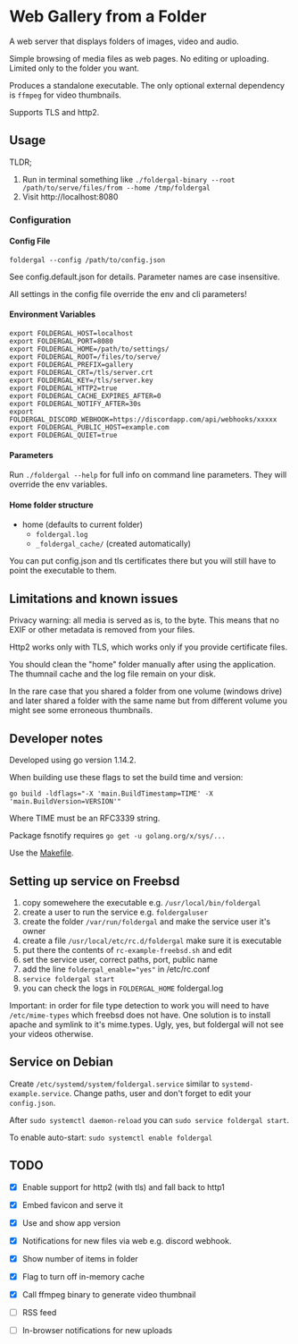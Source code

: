 Web Gallery from a Folder
===

A web server that displays folders of images, video and audio.

Simple browsing of media files as web pages. No editing or uploading.
Limited only to the folder you want.

Produces a standalone executable. The only optional external 
dependency is `ffmpeg` for video thumbnails.

Supports TLS and http2.

Usage
---

TLDR;
1. Run in terminal something like
   `./foldergal-binary --root /path/to/serve/files/from --home /tmp/foldergal`
2. Visit http://localhost:8080

### Configuration

#### Config File

`foldergal --config /path/to/config.json`

See config.default.json for details. Parameter names are case insensitive.

All settings in the config file override the env and cli parameters!

#### Environment Variables
```
export FOLDERGAL_HOST=localhost
export FOLDERGAL_PORT=8080
export FOLDERGAL_HOME=/path/to/settings/
export FOLDERGAL_ROOT=/files/to/serve/
export FOLDERGAL_PREFIX=gallery
export FOLDERGAL_CRT=/tls/server.crt
export FOLDERGAL_KEY=/tls/server.key
export FOLDERGAL_HTTP2=true
export FOLDERGAL_CACHE_EXPIRES_AFTER=0
export FOLDERGAL_NOTIFY_AFTER=30s
export FOLDERGAL_DISCORD_WEBHOOK=https://discordapp.com/api/webhooks/xxxxx
export FOLDERGAL_PUBLIC_HOST=example.com
export FOLDERGAL_QUIET=true
```

#### Parameters

Run `./foldergal --help` for full info on command line parameters. 
They will override the env variables.

#### Home folder structure

* home (defaults to current folder)
  * `foldergal.log`
  * `_foldergal_cache/` (created automatically)
  
You can put config.json and tls certificates there but you will still have 
to point the executable to them.

Limitations and known issues
---

Privacy warning: all media is served as is, to the byte. 
This means that no EXIF or other metadata is removed from your files.

Http2 works only with TLS, which works only if you provide certificate files.

You should clean the "home" folder manually after using the application.
The thumnail cache and the log file remain on your disk.

In the rare case that you shared a folder from one volume (windows drive) and
later shared a folder with the same name but from different volume
you might see some erroneous thumbnails.

Developer notes
---

Developed using go version 1.14.2.

When building use these flags to set the build time and version:
```
go build -ldflags="-X 'main.BuildTimestamp=TIME' -X 'main.BuildVersion=VERSION'"
```
Where TIME must be an RFC3339 string.

Package fsnotify requires `go get -u golang.org/x/sys/...`

Use the [Makefile]().

Setting up service on Freebsd
---

1. copy somewehere the executable e.g. `/usr/local/bin/foldergal`
1. create a user to run the service e.g. `foldergaluser`
1. create the folder `/var/run/foldergal` and make the service user it's owner
1. create a file `/usr/local/etc/rc.d/foldergal` make sure it is executable
1. put there the contents of `rc-example-freebsd.sh` and edit
1. set the service user, correct paths, port, public name
1. add the line `foldergal_enable="yes"` in /etc/rc.conf
1. `service foldergal start`
1. you can check the logs in `FOLDERGAL_HOME` foldergal.log

Important: in order for file type detection to work you will need to have 
`/etc/mime-types` which freebsd does not have. 
One solution is to install apache and symlink to it's mime.types.
Ugly, yes, but foldergal will not see your videos otherwise.

Service on Debian
--

Create `/etc/systemd/system/foldergal.service` similar to 
`systemd-example.service`. Change paths, user and don't forget to 
edit your `config.json`.

After `sudo systemctl daemon-reload` you can `sudo service foldergal start`.

To enable auto-start: `sudo systemctl enable foldergal`

TODO
---

* [x] Enable support for http2 (with tls) and fall back to http1
* [x] Embed favicon and serve it
* [x] Use and show app version
* [x] Notifications for new files via web e.g. discord webhook.
* [x] Show number of items in folder
* [x] Flag to turn off in-memory cache
* [x] Call ffmpeg binary to generate video thumbnail
* [ ] RSS feed
* [ ] In-browser notifications for new uploads

